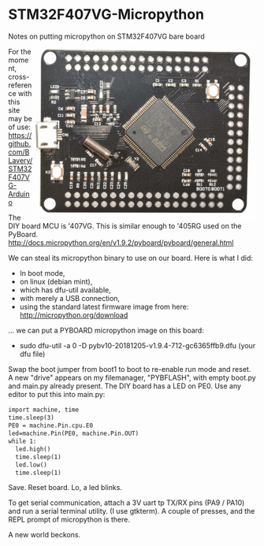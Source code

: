 # STM32F407VG-Micropython
Notes on putting micropython on STM32F407VG bare board<img align="right" src="images/ss5.png">

For the moment, cross-reference with this site may be of use:
https://github.com/BLavery/STM32F407VG-Arduino

The DIY board MCU is '407VG. This is similar enough to '405RG used on the PyBoard. http://docs.micropython.org/en/v1.9.2/pyboard/pyboard/general.html

We can steal its micropython binary to use on our board. Here is what I did:

 - In boot mode,
 - on linux (debian mint),
 - which has dfu-util available,
 - with merely a USB connection,
 - using the standard latest firmware image from here: http://micropython.org/download 
 
... we can put a PYBOARD micropython image on this board:

 - sudo dfu-util -a 0 -D pybv10-20181205-v1.9.4-712-gc6365ffb9.dfu      (your dfu file)
 
Swap the boot jumper from boot1 to boot to re-enable run mode and reset. A new "drive" appears on my filemanager, "PYBFLASH", with empty boot.py and main.py already present.  The DIY board has a LED on PE0. Use any editor to put this into main.py:

```
import machine, time
time.sleep(3)
PE0 = machine.Pin.cpu.E0
led=machine.Pin(PE0, machine.Pin.OUT)
while 1:
  led.high()
  time.sleep(1)
  led.low()
  time.sleep(1)
```

Save. Reset board. Lo, a led blinks. 

To get serial communication, attach a 3V uart tp TX/RX pins (PA9 / PA10) and run a serial terminal utility. (I use gtkterm). A couple of presses, and the REPL prompt of micropython is there. 

A new world beckons.

